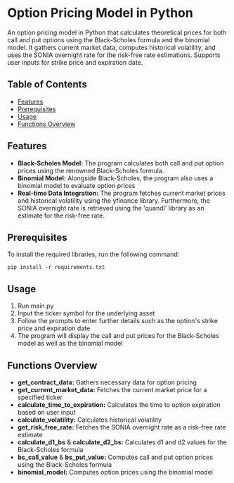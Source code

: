 # Option Pricing Model in Python

An option pricing model in Python that calculates theoretical prices for both call and put options using the Black-Scholes formula and the binomial model. It gathers current market data, computes historical volatility, and uses the SONIA overnight rate for the risk-free rate estimations. Supports user inputs for strike price and expiration date. 

## Table of Contents
- [Features](#features)
- [Prerequisites](#prerequisites)
- [Usage](#usage)
- [Functions Overview](#functions-overview)

## Features

- **Black-Scholes Model:** The program calculates both call and put option prices using the renowned Black-Scholes formula.
- **Binomial Model:** Alongside Black-Scholes, the program also uses a binomial model to evaluate option prices
- **Real-time Data Integration:** The program fetches current market prices and historical volatility using the yfinance library. Furthermore, the SONIA overnight rate is retrieved using the 'quandl' library as an estimate for the risk-free rate.

## Prerequisites

To install the required libraries, run the following command: 

```
pip install -r requirements.txt
```

## Usage

1. Run main.py
2. Input the ticker symbol for the underlying asset
3. Follow the prompts to enter further details such as the option's strike price and expiration date
4. The program will display the call and put prices for the Black-Scholes model as well as the binomial model

## Functions Overview
- **get_contract_data:** Gathers necessary data for option pricing
- **get_current_market_data:** Fetches the current market price for a specified ticker
- **calculate_time_to_expiration:** Calculates the time to option expiration based on user input
- **calculate_volatility:** Calculates historical volatility
- **get_risk_free_rate:** Fetches the SONIA overnight rate as a risk-free rate estimate
- **calculate_d1_bs** & **calculate_d2_bs:** Calculates d1 and d2 values for the Black-Scholes formula
- **bs_call_value** & **bs_put_value:** Computes call and put option prices using the Black-Scholes formula
- **binomial_model:** Computes option prices using the binomial model
  
